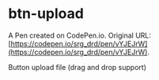 # btn-upload

A Pen created on CodePen.io. Original URL: [https://codepen.io/srg_drd/pen/vYJEJrW](https://codepen.io/srg_drd/pen/vYJEJrW).

Button upload file (drag and drop support)